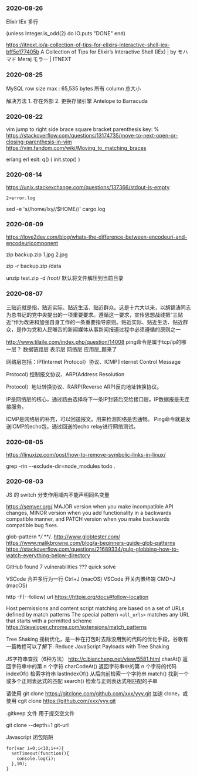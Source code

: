 ### 2020-08-26

Elixir IEx 多行
  
  (unless Integer.is_odd(2) do
    IO.puts "DONE"
  end)

  https://itnext.io/a-collection-of-tips-for-elixirs-interactive-shell-iex-bff5e177405b A Collection of Tips for Elixir’s Interactive Shell (IEx) | by モハマド Meraj モラー | ITNEXT

### 2020-08-25

MySQL row size max : 65,535 bytes
  所有 column 总大小

  解决方法
    1. 存在外部
    2. 更换存储引擎 Antelope to Barracuda

### 2020-08-22

vim jump to right side 
  brace
  square bracket
  parenthesis
  key: %
  https://stackoverflow.com/questions/13174735/move-to-next-open-or-closing-parenthesis-in-vim
   https://vim.fandom.com/wiki/Moving_to_matching_braces

erlang erl exit: q() ( init.stop() )

### 2020-08-14

https://unix.stackexchange.com/questions/137366/stdout-is-empty

    2>error.log

sed -e 's/\/home\/lxy\//$HOME\//' cargo.log

### 2020-08-09

https://love2dev.com/blog/whats-the-difference-between-encodeuri-and-encodeuricomponent



zip backup.zip 1.jpg 2.jpg

zip -r backup.zip /data

unzip test.zip -d /root/ 默认将文件解压到当前目录

### 2020-08-07

三贴近就是指，贴近实际、贴近生活、贴近群众。这是十六大以来，以胡锦涛同志为总书记的党中央提出的一项重要要求。遵循这一要求，宣传思想战线把“三贴近”作为改进和加强自身工作的一条重要指导原则。贴近实际、贴近生活、贴近群众，是作为党和人民喉舌的新闻媒体从事新闻报道过程中必须遵循的原则之一

http://www.tilaile.com/index.php/question/14008 ping命令是属于tcp/ip的哪一层？ 数据链路层 表示层 网络层 应用层_题来了

网络层包括：IP(Internet Protocol）协议、ICMP(Internet Control Message

Protocol) 控制报文协议、ARP(Address Resolution

Protocol）地址转换协议、RARP(Reverse ARP)反向地址转换协议。

IP是网络层的核心，通过路由选择将下一条IP封装后交给接口层。IP数据报是无连接服务。

ICMP是网络层的补充，可以回送报文。用来检测网络是否通畅。 Ping命令就是发送ICMP的echo包，通过回送的echo relay进行网络测试。

### 2020-08-05

https://linuxize.com/post/how-to-remove-symbolic-links-in-linux/


grep -rin --exclude-dir=node_modules todo .


### 2020-08-03

JS 的 switch 分支作用域内不能声明同名变量


https://semver.org/
MAJOR version when you make incompatible API changes,
MINOR version when you add functionality in a backwards compatible manner, and
PATCH version when you make backwards compatible bug fixes.



glob-pattern
    **/*
    **/*.*
    http://www.globtester.com/
    https://www.malikbrowne.com/blog/a-beginners-guide-glob-patterns
    https://stackoverflow.com/questions/21689334/gulp-globbing-how-to-watch-everything-below-directory

GitHub found 7 vulnerabilities ??? quick solve

VSCode 合并多行为一行 Ctrl+J (macOS)
VSCode 开关内置终端 CMD+J (macOS)


http -F(--follow) url
https://httpie.org/docs#follow-location


Host permissions and content script matching are based on a set of URLs defined by match patterns
The special pattern `<all_urls>` matches any URL that starts with a permitted scheme https://developer.chrome.com/extensions/match_patterns


Tree Shaking 摇树优化，是一种在打包时去除没用到的代码的优化手段，谷歌有一篇教程可以了解下: Reduce JavaScript Payloads with Tree Shaking


JS字符串查找（6种方法） http://c.biancheng.net/view/5581.html
  charAt()	返回字符串中的第 n 个字符
  charCodeAt()	返回字符串中的第 n 个字符的代码
  indexOf()	检索字符串
  lastIndexOf()	从后向前检索一个字符串
  match()	找到一个或多个正则表达式的匹配
  search()	检索与正则表达式相匹配的子串

请使用 git clone https://gitclone.com/github.com/xxx/yyy.git 加速 clone，或使用 cgit clone https://github.com/xxx/yyy.git


.gitkeep 文件 用于提交空文件


git clone --depth=1 git-url


Javascript 闭包陷阱

    for(var i=0;i<10;i++){
      setTimeout(function(){
        console.log(i);
      },10);
    }